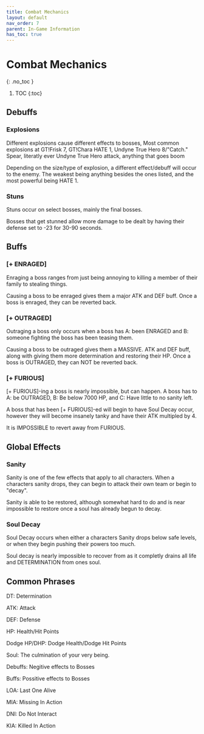 ```yaml
---
title: Combat Mechanics
layout: default
nav_order: 7
parent: In-Game Information
has_toc: true
---
```


# Combat Mechanics
{: .no_toc }

1. TOC
{:toc}

## Debuffs

### Explosions

Different explosions cause different effects to bosses, Most common explosions at GT!Frisk 7, GT!Chara HATE 1, Undyne True Hero 8/"Catch." Spear, literatly ever Undyne True Hero attack, anything that goes boom

Depending on the size/type of explosion, a different effect/debuff will occur to the enemy.  The weakest being anything besides the ones listed, and the most powerful being HATE 1.

### Stuns

Stuns occur on select bosses, mainly the final bosses.

Bosses that get stunned allow more damage to be dealt by having their defense set to -23 for 30-90 seconds.

## Buffs

### [+ ENRAGED]

Enraging a boss ranges from just being annoying to killing a member of their family to stealing things.

Causing a boss to be enraged gives them a major ATK and DEF buff. Once a boss is enraged, they can be reverted back.

### [+ OUTRAGED]

Outraging a boss only occurs when a boss has A: been ENRAGED and B: someone fighting the boss has been teasing them.

Causing a boss to be outraged gives them a MASSIVE. ATK and DEF buff, along with giving them more determination and restoring their HP. Once a boss is OUTRAGED, they can NOT be reverted back.

### [+ FURIOUS]

[+ FURIOUS]-ing a boss is nearly impossible, but can happen.  A boss has to A: be OUTRAGED, B: Be below 7000 HP, and C: Have little to no sanity left.

A boss that has been [+ FURIOUS]-ed will begin to have Soul Decay occur, however they will become insanely tanky and have their ATK multipled by 4.

It is IMPOSSIBLE to revert away from FURIOUS.

## Global Effects

### Sanity

Sanity is one of the few effects that apply to all characters.  When a characters sanity drops, they can begin to attack their own team or begin to "decay".

Sanity is able to be restored, although somewhat hard to do and is near impossible to restore once a soul has already begun to decay.

### Soul Decay

Soul Decay occurs when either a characters Sanity drops below safe levels, or when they begin pushing their powers too much.

Soul decay is nearly impossible to recover from as it completly drains all life and DETERMINATION from ones soul.

## Common Phrases

DT: Determination

ATK: Attack

DEF: Defense

HP: Health/Hit Points

Dodge HP/DHP: Dodge Health/Dodge Hit Points

Soul: The culmination of your very being.

Debuffs: Negitive effects to Bosses

Buffs: Possitive effects to Bosses

LOA: Last One Alive

MIA: Missing In Action

DNI: Do Not Interact

KIA: Killed In Action
